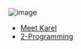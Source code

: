 ![image](https://user-images.githubusercontent.com/51156057/228684518-6c784fdd-c6ca-450b-81cb-eefbcd967bb8.png)

* [Meet Karel](https://compedu.stanford.edu/karel-reader/docs/python/en/chapter1.html)
* [2-Programming](https://compedu.stanford.edu/karel-reader/docs/python/en/chapter2.html)
